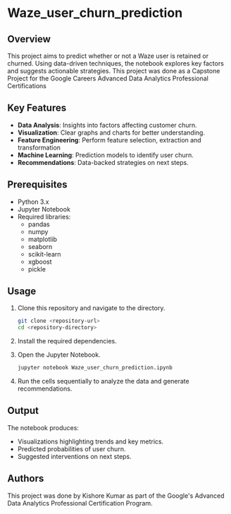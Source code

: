 # Waze_user_churn_prediction

## Overview
This project aims to predict whether or not a Waze user is retained or churned. Using data-driven techniques, the notebook explores key factors and suggests actionable strategies. This project was done as a Capstone Project for the Google Careers Advanced Data Analytics Professional Certifications

## Key Features
- **Data Analysis**: Insights into factors affecting customer churn.
- **Visualization**: Clear graphs and charts for better understanding.
- **Feature Engineering**: Perform feature selection, extraction and transformation
- **Machine Learning**: Prediction models to identify user churn.
- **Recommendations**: Data-backed strategies on next steps.

## Prerequisites
- Python 3.x
- Jupyter Notebook
- Required libraries:
  - pandas
  - numpy
  - matplotlib
  - seaborn
  - scikit-learn
  - xgboost
  - pickle

## Usage
1. Clone this repository and navigate to the directory.
   ```bash
   git clone <repository-url>
   cd <repository-directory>
   ```
2. Install the required dependencies.
   
3. Open the Jupyter Notebook.
   ```bash
   jupyter notebook Waze_user_churn_prediction.ipynb
   ```
4. Run the cells sequentially to analyze the data and generate recommendations.

## Output
The notebook produces:
- Visualizations highlighting trends and key metrics.
- Predicted probabilities of user churn.
- Suggested interventions on next steps.

## Authors
This project was done by Kishore Kumar as part of the Google's Advanced Data Analytics Professional Certification Program.
